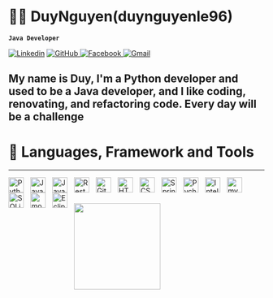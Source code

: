 # 🏄‍♂️ DuyNguyen(duynguyenle96)
 **`Java Developer`**
 
[![Linkedin](https://img.shields.io/badge/LinkedIn-0077B5?style=for-the-badge&logo=linkedin&logoColor=white)](https://www.linkedin.com/in/duy-nguy%E1%BB%85n-692a12275/)
[![GitHub](https://img.shields.io/badge/GitHub-100000?style=for-the-badge&logo=github&logoColor=white) ](https://github.com/DuyNguyenLe96)
[![Facebook](https://img.shields.io/badge/Facebook-Connect-brightgreen?style=for-the-badge&labelColor=white&logo=facebook) ](https://www.facebook.com/duy.nguyen.526/)
[![Gmail](https://img.shields.io/badge/Gmail-D14836?style=for-the-badge&logo=gmail&logoColor=white)](mailto:duynguyenle1196@gmail.com)
## My name is Duy, I'm a Python developer and used to be a Java developer, and I like coding, renovating, and refactoring code. Every day will be a challenge

# 🧰 Languages, Framework and Tools
---
<img align="left" alt="Python" width="30px" style="padding-right:10px;" src="https://cdn.jsdelivr.net/gh/devicons/devicon@latest/icons/python/python-original.svg"/>
<img align="left" alt="Java" width="30px" style="padding-right:10px;" src="https://cdn.jsdelivr.net/gh/devicons/devicon/icons/java/java-original.svg"/>
<img align="left" alt="JavaScript" width="30px" style="padding-right:10px;" src="https://cdn.jsdelivr.net/gh/devicons/devicon@latest/icons/javascript/javascript-original.svg"/>
<img align="left" alt="Rest" width="30px" style="padding-right:10px;" src="https://cdn.jsdelivr.net/gh/devicons/devicon@latest/icons/djangorest/djangorest-original.svg" />
<img align="left" alt="Git" width="30px" style="padding-right:10px;" src="https://cdn.jsdelivr.net/gh/devicons/devicon/icons/git/git-original.svg" />
<img align="left" alt="HTML" width="30px" style="padding-right:10px;" src="https://cdn.jsdelivr.net/gh/devicons/devicon/icons/html5/html5-plain.svg" />
<img align="left" alt="CSS" width="30px" style="padding-right:10px;" src="https://cdn.jsdelivr.net/gh/devicons/devicon/icons/css3/css3-plain.svg" />
<img align="left" alt="Spring" width="30px" style="padding-right:10px;" src="https://cdn.jsdelivr.net/gh/devicons/devicon/icons/spring/spring-original.svg" />
<img align="left" alt="Pycharm" width="30px" style="padding-right:10px;" src="https://cdn.jsdelivr.net/gh/devicons/devicon@latest/icons/pycharm/pycharm-original.svg" />
<img align="left" alt="Intelji" width="30px" style="padding-right:10px;" src="https://cdn.jsdelivr.net/gh/devicons/devicon/icons/intellij/intellij-original.svg" />
<img align="left" alt="mySQL" width="30px" style="padding-right:10px;" src="https://cdn.jsdelivr.net/gh/devicons/devicon/icons/mysql/mysql-original.svg" />
<img align="left" alt="SQLite" width="30px" style="padding-right:10px;" src="https://cdn.jsdelivr.net/gh/devicons/devicon@latest/icons/sqlite/sqlite-original.svg" />
<img align="left" alt="mongodb" width="30px" style="padding-right:10px;" src="https://cdn.jsdelivr.net/gh/devicons/devicon@latest/icons/mongodb/mongodb-plain-wordmark.svg" />
<img align="left" alt="Eclipse" width="30px" style="padding-right:10px;" src="https://drive.google.com/uc?export=view&id=16YqhU8kYSnwRimp2aucIb8XRusHoqV7_" />

<br />
<br />
<br />
<div align="left">
	<img height="170em" src="https://github-readme-stats-sigma-five.vercel.app/api/top-langs/?username=DuyNguyenle96&theme=dark&show_icons=true&hide_border=true&layout=compact&langs_count=8"/>
</div>
